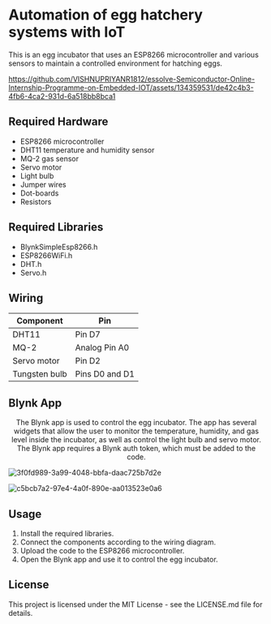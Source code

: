 # Automation of egg hatchery systems with IoT

This is an egg incubator that uses an ESP8266 microcontroller and various sensors to maintain a controlled environment for hatching eggs.

https://github.com/VISHNUPRIYANR1812/essolve-Semiconductor-Online-Internship-Programme-on-Embedded-IOT/assets/134359531/de42c4b3-4fb6-4ca2-931d-6a518bb8bca1

## Required Hardware

- ESP8266 microcontroller
- DHT11 temperature and humidity sensor
- MQ-2 gas sensor
- Servo motor
- Light bulb
- Jumper wires
- Dot-boards
- Resistors

## Required Libraries

- BlynkSimpleEsp8266.h
- ESP8266WiFi.h
- DHT.h
- Servo.h

## Wiring

| Component  | Pin           |
|------------|---------------|
| DHT11      | Pin D7         |
| MQ-2         | Analog Pin A0 |
| Servo motor | Pin D2         |
| Tungsten bulb  | Pins D0 and D1  |

## Blynk App

<center>The Blynk app is used to control the egg incubator. The app has several widgets that allow the user to monitor the temperature, humidity, and gas level inside the incubator, as well as control the light bulb and servo motor. The Blynk app requires a Blynk auth token, which must be added to the code.</center>



![3f0fd989-3a99-4048-bbfa-daac725b7d2e](https://github.com/VISHNUPRIYANR1812/essolve-Semiconductor-Online-Internship-Programme-on-Embedded-IOT/assets/134359531/ff30995b-7dc1-41a0-8c57-b540426a5a1b)

![c5bcb7a2-97e4-4a0f-890e-aa013523e0a6](https://github.com/VISHNUPRIYANR1812/essolve-Semiconductor-Online-Internship-Programme-on-Embedded-IOT/assets/134359531/11a954e1-6d8c-4636-97bb-5a7c0458318e)


## Usage

1. Install the required libraries.
2. Connect the components according to the wiring diagram.
3. Upload the code to the ESP8266 microcontroller.
4. Open the Blynk app and use it to control the egg incubator.

## License

This project is licensed under the MIT License - see the LICENSE.md file for details.
